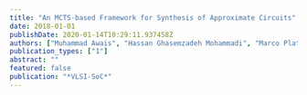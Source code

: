 ```yaml
---
title: "An MCTS-based Framework for Synthesis of Approximate Circuits"
date: 2018-01-01
publishDate: 2020-01-14T10:29:11.937458Z
authors: ["Muhammad Awais", "Hassan Ghasemzadeh Mohammadi", "Marco Platzner"]
publication_types: ["1"]
abstract: ""
featured: false
publication: "*VLSI-SoC*"
---
```


